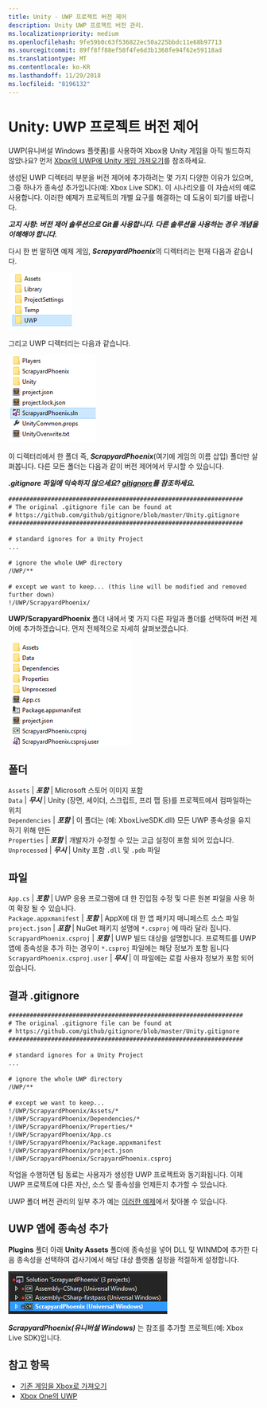 ```yaml
---
title: Unity - UWP 프로젝트 버전 제어
description: Unity UWP 프로젝트 버전 관리.
ms.localizationpriority: medium
ms.openlocfilehash: 9fe59b0c63f536822ec50a225bbdc11e68b97713
ms.sourcegitcommit: 89ff8ff88ef58f4fe6d3b1368fe94f62e59118ad
ms.translationtype: MT
ms.contentlocale: ko-KR
ms.lasthandoff: 11/29/2018
ms.locfileid: "8196132"
---
```

# <a name="unity-version-control-your-uwp-project"></a>Unity: UWP 프로젝트 버전 제어

UWP(유니버설 Windows 플랫폼)를 사용하여 Xbox용 Unity 게임을 아직 빌드하지 않았나요?  먼저 [Xbox의 UWP에 Unity 게임 가져오기](development-lanes-unity.md)를 참조하세요.

생성된 UWP 디렉터리 부분을 버전 제어에 추가하려는 몇 가지 다양한 이유가 있으며, 그중 하나가 종속성 추가입니다(예: Xbox Live SDK).  이 시나리오를 이 자습서의 예로 사용합니다. 이러한 예제가 프로젝트의 개별 요구를 해결하는 데 도움이 되기를 바랍니다.

***고지 사항: 버전 제어 솔루션으로 Git를 사용합니다.  다른 솔루션을 사용하는 경우 개념을 이해해야 합니다.***

다시 한 번 말하면 예제 게임, ***ScrapyardPhoenix***의 디렉터리는 현재 다음과 같습니다.

![빌드 대상 폴더](images/build-destination.png)

그리고 UWP 디렉터리는 다음과 같습니다.

![UWP VS 솔루션](images/uwp-vs-solution.png)

이 디렉터리에서 한 폴더 즉, ***ScrapyardPhoenix***(여기에 게임의 이름 삽입) 폴더만 살펴봅니다.  다른 모든 폴더는 다음과 같이 버전 제어에서 무시할 수 있습니다.

***.gitignore 파일에 익숙하지 않으세요?  [gitignore](https://git-scm.com/docs/gitignore)를 참조하세요.***

    ##################################################################
    # The original .gitignore file can be found at
    # https://github.com/github/gitignore/blob/master/Unity.gitignore
    ##################################################################

    # standard ignores for a Unity Project
    ...

    # ignore the whole UWP directory
    /UWP/**

    # except we want to keep... (this line will be modified and removed further down)
    !/UWP/ScrapyardPhoenix/

**UWP/ScrapyardPhoenix** 폴더 내에서 몇 가지 다른 파일과 폴더를 선택하여 버전 제어에 추가하겠습니다.  먼저 전체적으로 자세히 살펴보겠습니다.

![UWP 빌드 디렉터리](images/uwp-build-directory.png)  

## <a name="folders"></a>폴더  

`Assets` | ***포함*** | Microsoft 스토어 이미지 포함  
`Data`   | ***무시*** | Unity (장면, 셰이더, 스크립트, 프리 팹 등)를 프로젝트에서 컴파일하는 위치  
`Dependencies` | ***포함*** | 이 폴더는 (예: XboxLiveSDK.dll) 모든 UWP 종속성을 유지 하기 위해 만든  
`Properties` | ***포함*** | 개발자가 수정할 수 있는 고급 설정이 포함 되어 있습니다.  
`Unprocessed` | ***무시*** | Unity 포함 `.dll` 및 `.pdb` 파일  

## <a name="files"></a>파일  

`App.cs` | ***포함*** | UWP 응용 프로그램에 대 한 진입점 수정 및 다른 원본 파일을 사용 하 여 확장 될 수 있습니다.  
`Package.appxmanifest` | ***포함*** | AppX에 대 한 앱 패키지 매니페스트 소스 파일  
`project.json` | ***포함*** | NuGet 패키지 설명에 `*.csproj` 에 따라 달라 집니다.  
`ScrapyardPhoenix.csproj` | ***포함*** | UWP 빌드 대상을 설명합니다. 프로젝트를 UWP 앱에 종속성을 추가 하는 경우이 `*.csproj` 파일에는 해당 정보가 포함 됩니다  
`ScrapyardPhoenix.csproj.user` | ***무시*** | 이 파일에는 로컬 사용자 정보가 포함 되어 있습니다.

## <a name="resulting-gitignore"></a>결과 .gitignore

    ##################################################################
    # The original .gitignore file can be found at
    # https://github.com/github/gitignore/blob/master/Unity.gitignore
    ##################################################################

    # standard ignores for a Unity Project
    ...

    # ignore the whole UWP directory
    /UWP/**

    # except we want to keep...
    !/UWP/ScrapyardPhoenix/Assets/*
    !/UWP/ScrapyardPhoenix/Dependencies/*
    !/UWP/ScrapyardPhoenix/Properties/*
    !/UWP/ScrapyardPhoenix/App.cs
    !/UWP/ScrapyardPhoenix/Package.appxmanifest
    !/UWP/ScrapyardPhoenix/project.json
    !/UWP/ScrapyardPhoenix/ScrapyardPhoenix.csproj

작업을 수행하면 팀 동료는 사용자가 생성한 UWP 프로젝트와 동기화됩니다. 이제 UWP 프로젝트에 다른 자산, 소스 및 종속성을 언제든지 추가할 수 있습니다.

UWP 폴더 버전 관리의 일부 추가 예는 [이러한 예제](https://bitbucket.org/Unity-Technologies/windowsstoreappssamples/overview)에서 찾아볼 수 있습니다.

## <a name="adding-dependencies-to-your-uwp-app"></a>UWP 앱에 종속성 추가

**Plugins** 폴더 아래 **Unity Assets** 폴더에 종속성을 넣어 DLL 및 WINMD에 추가한 다음 종속성을 선택하여 검사기에서 해당 대상 플랫폼 설정을 적절하게 설정합니다.

![UWP 솔루션](images/uwp-solution.PNG)

***ScrapyardPhoenix(유니버설 Windows)*** 는 참조를 추가할 프로젝트(예: Xbox Live SDK)입니다.

## <a name="see-also"></a>참고 항목
- [기존 게임을 Xbox로 가져오기](development-lanes-landing.md)
- [Xbox One의 UWP](index.md)
